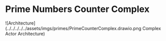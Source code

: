 # Prime Numbers Counter Complex

![Architecture](../../../../../assets/imgs/primes/PrimeCounterComplex.drawio.png Complex Actor Architecture)
